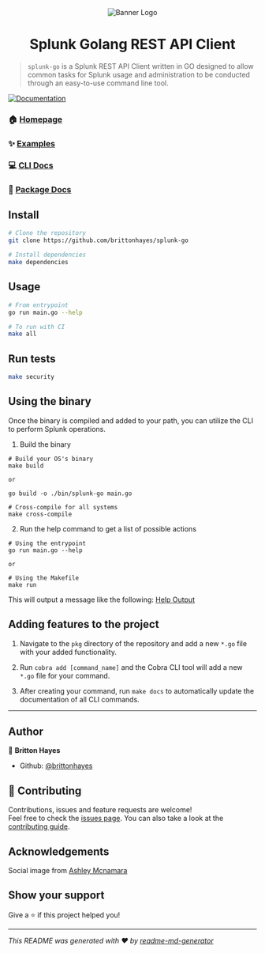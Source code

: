 <div align="center">
  <img alt="Banner Logo" src="https://user-images.githubusercontent.com/46035482/89118313-a134ee80-d459-11ea-952c-b4fc3c88aaf5.png" />
</div>

<h1 align="center">Splunk Golang REST API Client</h1>

> `splunk-go` is a Splunk REST API Client written in GO designed to allow common tasks for Splunk usage and administration to be conducted through an easy-to-use command line tool.

<p>
  <a href="https://pkg.go.dev/github.com/brittonhayes/splunk-go?tab=overview" target="_blank">
    <img alt="Documentation" src="https://img.shields.io/badge/documentation-yes-brightgreen.svg" />
  </a>
</p>

### 🏠 [Homepage](https://github.com/brittonhayes/splunk-go)

### ✨ [Examples](https://github.com/brittonhayes/splunk-go/master/examples)

### :computer: [CLI Docs](https://pkg.go.dev/github.com/brittonhayes/splunk-go/cmd?tab=doc)

### :gift: [Package Docs](https://pkg.go.dev/github.com/brittonhayes/splunk-go/pkg?tab=doc)

## Install

```sh
# Clone the repository
git clone https://github.com/brittonhayes/splunk-go

# Install dependencies
make dependencies
```

## Usage

```sh
# From entrypoint
go run main.go --help

# To run with CI
make all
```

## Run tests

```sh
make security
```

## Using the binary

Once the binary is compiled and added to your path, you can utilize the CLI to perform Splunk operations.

1. Build the binary

```shell
# Build your OS's binary
make build

or

go build -o ./bin/splunk-go main.go

# Cross-compile for all systems
make cross-compile

```

2. Run the help command to get a list of possible actions

```shell
# Using the entrypoint
go run main.go --help

or

# Using the Makefile
make run
```

This will output a message like the following: [Help Output](https://github.com/brittonhayes/splunk-go/tree/master/docs/splunk-go.md)

## Adding features to the project

1. Navigate to the `pkg` directory of the repository and add a new `*.go` file with your added functionality.

2. Run `cobra add [command_name]` and the Cobra CLI tool will add a new `*.go` file for your command.

3. After creating your command, run `make docs` to automatically update the documentation of all CLI commands.

---

## Author

👤 **Britton Hayes**

- Github: [@brittonhayes](https://github.com/brittonhayes)

## 🤝 Contributing

Contributions, issues and feature requests are welcome!<br />Feel free to check the [issues page](https://github.com/brittonhayes/splunk-goues). You can also take a look at the [contributing guide](https://github.com/brittonhayes/splusplunk-goster/contributing.md).

## Acknowledgements

Social image from [Ashley Mcnamara](https://github.com/ashleymcnamara/gophers)

## Show your support

Give a ⭐️ if this project helped you!

---

_This README was generated with ❤️ by [readme-md-generator](https://github.com/kefranabg/readme-md-generator)_

